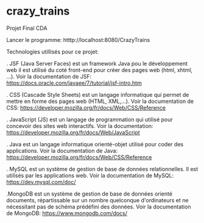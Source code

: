 # crazy_trains
Projet Final CDA

Lancer le programme: htttp://localhost:8080/CrazyTrains

Technologies utillisés pour ce projet:

. JSF (Java Server Faces) est un framework Java pou le développement web il est utilisé du coté front-end pour  créer des pages web (html, xhtml, …).
Voir la documentation de JSF: https://docs.oracle.com/javaee/7/tutorial/jsf-intro.htm

. CSS (Cascade Style Sheets) est un langage informatique qui permet de mettre en forme des pages web (HTML, XML,…).
Voir la documentation de CSS: https://developer.mozilla.org/fr/docs/Web/CSS/Reference

. JavaScript (JS) est un langage de programmation qui utilisé pour concevoir des sites web interactifs.
Voir la documentation: https://developer.mozilla.org/fr/docs/Web/JavaScript

. Java est un langage informatique orienté-objet  utilisé pour coder des applications.
Voir la documentation de Java: https://developer.mozilla.org/fr/docs/Web/CSS/Reference

. MySQL est un système de gestion de base de données relationnelles. Il est utilisés par les applications web.
Voir la documentation de MySQL: https://dev.mysql.com/doc/

.MongoDB est un système de gestion de base de données orienté documents, répartissable sur un nombre quelconque d'ordinateurs et ne nécessitant pas de schéma prédéfini des données.
Voir la documentation de MongoDB: https://www.mongodb.com/docs/





